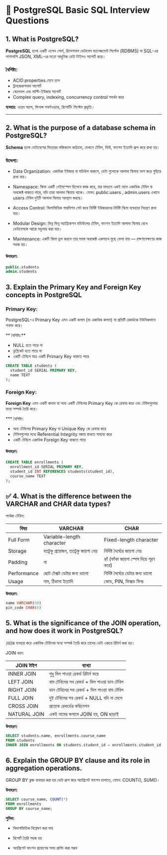 # 📘 PostgreSQL Basic SQL Interview Questions 

## 1. What is PostgreSQL?

**PostgreSQL** হলো একটি ওপেন সোর্স, রিলেশনাল ডেটাবেস ম্যানেজমেন্ট সিস্টেম (RDBMS) যা SQL-এর পাশাপাশি JSON, XML-এর মতো আধুনিক ডেটা টাইপও সাপোর্ট করে।

### বৈশিষ্ট্য:
- ACID properties মেনে চলে
- ট্রানজেকশনাল সাপোর্ট
- স্কেলেবল এবং মাল্টি-ইউজার সাপোর্ট
- Complex query, indexing, concurrency control সমর্থন করে

 **ব্যবহার:** ওয়েব অ্যাপ, ফিনান্স সফটওয়্যার, রিপোর্টিং সিস্টেম প্রভৃতি।

---

## 2. What is the purpose of a database schema in PostgreSQL?

**Schema** হলো ডেটাবেসের ভিতরের লজিক্যাল কাঠামো, যেখানে টেবিল, ভিউ, ফাংশন ইত্যাদি গ্রুপ করে রাখা হয়।

###  উদ্দেশ্য:
 - Data Organization: একাধিক ইউজার বা মডিউল থাকলে, ডেটা গুলোকে আলাদা স্কিমায় ভাগ করে গুছিয়ে রাখা যায়।

 - Namespace: স্কিমা একটি নেইমস্পেস হিসেবে কাজ করে, যার মাধ্যমে একই নামে একাধিক টেবিল বা অবজেক্ট থাকতে পারে, যদি তারা আলাদা স্কিমায় থাকে। যেমন:
  public.users , admin.users এখানে users টেবিল দুইটি আলাদা স্কিমায় অবস্থান করছে।

 - Access Control: স্কিমাভিত্তিক পারমিশন সেট করে নির্দিষ্ট ইউজারদের নির্দিষ্ট স্কিমা ব্যবহারে নিয়ন্ত্রণ রাখা যায়।

 - Modular Design: ভিন্ন ভিন্ন অ্যাপ্লিকেশন মডিউলের টেবিল, ফাংশন ইত্যাদি আলাদা স্কিমায় রেখে ডেটাবেসকে আরো মডুলার করা যায়।

 - Maintenance: একটি স্কিমা ড্রপ করলে তার সমস্ত অবজেক্ট একসাথে মুছে ফেলা যায় — রক্ষণাবেক্ষণের কাজ সহজ হয়।

#### উদাহরণ:
```sql
public.students
admin.students
```

## 3. Explain the Primary Key and Foreign Key concepts in PostgreSQL

### Primary Key:
PostgreSQL-এ Primary Key এমন একটি কলাম (বা একাধিক কলাম) যা প্রতিটি রেকর্ডকে ইউনিকভাবে শনাক্ত করে।

** বৈশিষ্ট্য:**
- NULL হতে পারে না
- ডুপ্লিকেট হতে পারে না
- একটি টেবিলে মাত্র একটি Primary Key থাকতে পারে

```sql
CREATE TABLE students (
  student_id SERIAL PRIMARY KEY,
  name TEXT
);
```


### Foreign Key:
**Foreign Key** এমন একটি কলাম যা অন্য একটি টেবিলের Primary Key কে রেফার করে এবং টেবিলগুলোর মধ্যে সম্পর্ক তৈরি করে।

*** বৈশিষ্ট্য:
- অন্য টেবিলের Primary Key বা Unique Key কে রেফার করে
- টেবিলগুলোর মধ্যে Referential Integrity বজায় রাখতে সাহায্য করে
- একটি টেবিলে একাধিক Foreign Key থাকতে পারে

#### উদাহরণ:
```sql
CREATE TABLE enrollments (
  enrollment_id SERIAL PRIMARY KEY,
  student_id INT REFERENCES students(student_id),
  course_name TEXT
);
```

## ✅ 4. What is the difference between the VARCHAR and CHAR data types?

 পার্থক্য টেবিল:

| বিষয়        | VARCHAR                          | CHAR                                    |
| ----------- | -------------------------------- | --------------------------------------- |
| Full Form   | Variable-length character        | Fixed-length character                  |
| Storage     | যতটুকু প্রয়োজন, ততটুকু জায়গা নেয় | নির্দিষ্ট দৈর্ঘ্যের জায়গা নেয়           |
| Padding     | না                               | হ্যাঁ (ফাঁকা জায়গা স্পেস দিয়ে পূরণ করে) |
| Performance | ছোট টেক্সট ডেটার জন্য ভালো       | নির্দিষ্ট দৈর্ঘ্যের ডেটার জন্য ভালো     |
| Usage       | নাম, ঠিকানা ইত্যাদি              | কোড, PIN, ফিক্সড ফিল্ড                  |

 **উদাহরণ:**

```sql
name VARCHAR(50)
pin_code CHAR(6)
```


## 5. What is the significance of the JOIN operation, and how does it work in PostgreSQL?  
`JOIN` ব্যবহার করে একাধিক টেবিলের মধ্যে সম্পর্ক তৈরি করে তাদের ডেটা একত্রে রিটার্ন করা হয়।

 JOIN ধরন:

| JOIN টাইপ    | ব্যাখ্যা                                    |
| ------------ | ------------------------------------------- |
| INNER JOIN   | শুধু মিল পাওয়া রেকর্ড রিটার্ন করে           |
| LEFT JOIN    | বাম টেবিলের সব রেকর্ড + মিল পাওয়া ডান টেবিল |
| RIGHT JOIN   | ডান টেবিলের সব রেকর্ড + মিল পাওয়া বাম টেবিল |
| FULL JOIN    | দুই টেবিলের সব রেকর্ড + NULL যদি না মেলে    |
| CROSS JOIN   | প্রত্যেক রেকর্ডের কম্বিনেশন                 |
| NATURAL JOIN | একই নামের কলামে JOIN হয়, ON ছাড়াই           |

**উদাহরণ:**

```sql
SELECT students.name, enrollments.course_name
FROM students
INNER JOIN enrollments ON students.student_id = enrollments.student_id;
```
## 6. Explain the GROUP BY clause and its role in aggregation operations.  
GROUP BY ক্লজ ব্যবহার করা হয় ডেটা গ্রুপ করে অ্যাগ্রিগেট ফাংশন চালাতে, যেমন: COUNT(), SUM()।

 **উদাহরণ:**

```sql
SELECT course_name, COUNT(*)
FROM enrollments
GROUP BY course_name;
```

 **সুবিধা:**

- বিভাগভিত্তিক বিশ্লেষণ করা যায়

- রিপোর্ট তৈরি সহজ হয়

- অ্যাগ্রিগেট ফাংশন প্রয়োগের সময় গ্রুপিং করা সম্ভব
